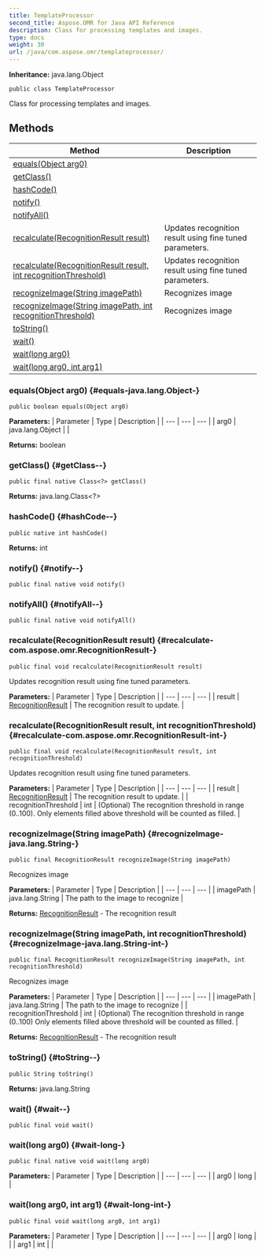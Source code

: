 ```yaml
---
title: TemplateProcessor
second_title: Aspose.OMR for Java API Reference
description: Class for processing templates and images.
type: docs
weight: 30
url: /java/com.aspose.omr/templateprocessor/
---
```


**Inheritance:**
java.lang.Object
```
public class TemplateProcessor
```

Class for processing templates and images.
## Methods

| Method | Description |
| --- | --- |
| [equals(Object arg0)](#equals-java.lang.Object-) |  |
| [getClass()](#getClass--) |  |
| [hashCode()](#hashCode--) |  |
| [notify()](#notify--) |  |
| [notifyAll()](#notifyAll--) |  |
| [recalculate(RecognitionResult result)](#recalculate-com.aspose.omr.RecognitionResult-) | Updates recognition result using fine tuned parameters. |
| [recalculate(RecognitionResult result, int recognitionThreshold)](#recalculate-com.aspose.omr.RecognitionResult-int-) | Updates recognition result using fine tuned parameters. |
| [recognizeImage(String imagePath)](#recognizeImage-java.lang.String-) | Recognizes image |
| [recognizeImage(String imagePath, int recognitionThreshold)](#recognizeImage-java.lang.String-int-) | Recognizes image |
| [toString()](#toString--) |  |
| [wait()](#wait--) |  |
| [wait(long arg0)](#wait-long-) |  |
| [wait(long arg0, int arg1)](#wait-long-int-) |  |
### equals(Object arg0) {#equals-java.lang.Object-}
```
public boolean equals(Object arg0)
```




**Parameters:**
| Parameter | Type | Description |
| --- | --- | --- |
| arg0 | java.lang.Object |  |

**Returns:**
boolean
### getClass() {#getClass--}
```
public final native Class<?> getClass()
```




**Returns:**
java.lang.Class<?>
### hashCode() {#hashCode--}
```
public native int hashCode()
```




**Returns:**
int
### notify() {#notify--}
```
public final native void notify()
```




### notifyAll() {#notifyAll--}
```
public final native void notifyAll()
```




### recalculate(RecognitionResult result) {#recalculate-com.aspose.omr.RecognitionResult-}
```
public final void recalculate(RecognitionResult result)
```


Updates recognition result using fine tuned parameters.

**Parameters:**
| Parameter | Type | Description |
| --- | --- | --- |
| result | [RecognitionResult](../../com.aspose.omr/recognitionresult) | The recognition result to update. |

### recalculate(RecognitionResult result, int recognitionThreshold) {#recalculate-com.aspose.omr.RecognitionResult-int-}
```
public final void recalculate(RecognitionResult result, int recognitionThreshold)
```


Updates recognition result using fine tuned parameters.

**Parameters:**
| Parameter | Type | Description |
| --- | --- | --- |
| result | [RecognitionResult](../../com.aspose.omr/recognitionresult) | The recognition result to update. |
| recognitionThreshold | int | (Optional) The recognition threshold in range (0..100). Only elements filled above threshold will be counted as filled. |

### recognizeImage(String imagePath) {#recognizeImage-java.lang.String-}
```
public final RecognitionResult recognizeImage(String imagePath)
```


Recognizes image

**Parameters:**
| Parameter | Type | Description |
| --- | --- | --- |
| imagePath | java.lang.String | The path to the image to recognize |

**Returns:**
[RecognitionResult](../../com.aspose.omr/recognitionresult) - The recognition result
### recognizeImage(String imagePath, int recognitionThreshold) {#recognizeImage-java.lang.String-int-}
```
public final RecognitionResult recognizeImage(String imagePath, int recognitionThreshold)
```


Recognizes image

**Parameters:**
| Parameter | Type | Description |
| --- | --- | --- |
| imagePath | java.lang.String | The path to the image to recognize |
| recognitionThreshold | int | (Optional) The recognition threshold in range (0..100) Only elements filled above threshold will be counted as filled. |

**Returns:**
[RecognitionResult](../../com.aspose.omr/recognitionresult) - The recognition result
### toString() {#toString--}
```
public String toString()
```




**Returns:**
java.lang.String
### wait() {#wait--}
```
public final void wait()
```




### wait(long arg0) {#wait-long-}
```
public final native void wait(long arg0)
```




**Parameters:**
| Parameter | Type | Description |
| --- | --- | --- |
| arg0 | long |  |

### wait(long arg0, int arg1) {#wait-long-int-}
```
public final void wait(long arg0, int arg1)
```




**Parameters:**
| Parameter | Type | Description |
| --- | --- | --- |
| arg0 | long |  |
| arg1 | int |  |

